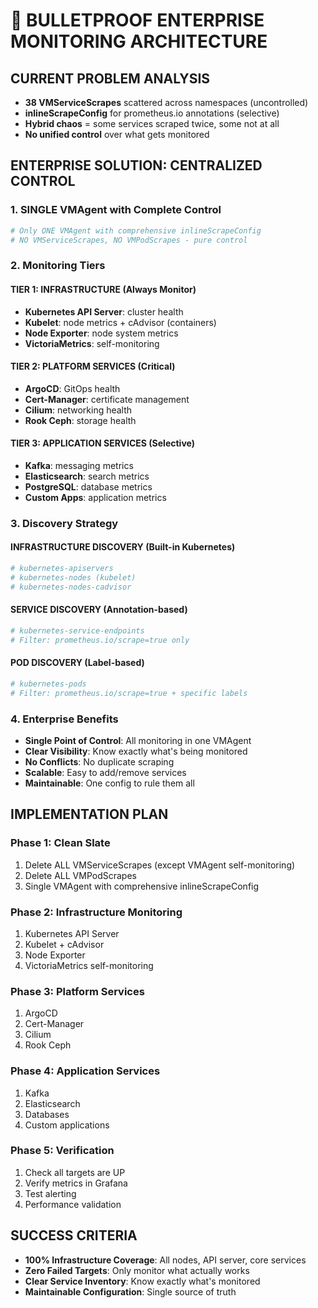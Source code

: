 # 🎯 BULLETPROOF ENTERPRISE MONITORING ARCHITECTURE

## CURRENT PROBLEM ANALYSIS
- **38 VMServiceScrapes** scattered across namespaces (uncontrolled)
- **inlineScrapeConfig** for prometheus.io annotations (selective)
- **Hybrid chaos** = some services scraped twice, some not at all
- **No unified control** over what gets monitored

## ENTERPRISE SOLUTION: CENTRALIZED CONTROL

### 1. SINGLE VMAgent with Complete Control
```yaml
# Only ONE VMAgent with comprehensive inlineScrapeConfig
# NO VMServiceScrapes, NO VMPodScrapes - pure control
```

### 2. Monitoring Tiers

#### TIER 1: INFRASTRUCTURE (Always Monitor)
- **Kubernetes API Server**: cluster health
- **Kubelet**: node metrics + cAdvisor (containers)
- **Node Exporter**: node system metrics
- **VictoriaMetrics**: self-monitoring

#### TIER 2: PLATFORM SERVICES (Critical)
- **ArgoCD**: GitOps health
- **Cert-Manager**: certificate management
- **Cilium**: networking health
- **Rook Ceph**: storage health

#### TIER 3: APPLICATION SERVICES (Selective)
- **Kafka**: messaging metrics
- **Elasticsearch**: search metrics
- **PostgreSQL**: database metrics
- **Custom Apps**: application metrics

### 3. Discovery Strategy

#### INFRASTRUCTURE DISCOVERY (Built-in Kubernetes)
```yaml
# kubernetes-apiservers
# kubernetes-nodes (kubelet)
# kubernetes-nodes-cadvisor
```

#### SERVICE DISCOVERY (Annotation-based)
```yaml
# kubernetes-service-endpoints
# Filter: prometheus.io/scrape=true only
```

#### POD DISCOVERY (Label-based)
```yaml
# kubernetes-pods
# Filter: prometheus.io/scrape=true + specific labels
```

### 4. Enterprise Benefits
- **Single Point of Control**: All monitoring in one VMAgent
- **Clear Visibility**: Know exactly what's being monitored
- **No Conflicts**: No duplicate scraping
- **Scalable**: Easy to add/remove services
- **Maintainable**: One config to rule them all

## IMPLEMENTATION PLAN

### Phase 1: Clean Slate
1. Delete ALL VMServiceScrapes (except VMAgent self-monitoring)
2. Delete ALL VMPodScrapes
3. Single VMAgent with comprehensive inlineScrapeConfig

### Phase 2: Infrastructure Monitoring
1. Kubernetes API Server
2. Kubelet + cAdvisor
3. Node Exporter
4. VictoriaMetrics self-monitoring

### Phase 3: Platform Services
1. ArgoCD
2. Cert-Manager
3. Cilium
4. Rook Ceph

### Phase 4: Application Services
1. Kafka
2. Elasticsearch
3. Databases
4. Custom applications

### Phase 5: Verification
1. Check all targets are UP
2. Verify metrics in Grafana
3. Test alerting
4. Performance validation

## SUCCESS CRITERIA
- **100% Infrastructure Coverage**: All nodes, API server, core services
- **Zero Failed Targets**: Only monitor what actually works
- **Clear Service Inventory**: Know exactly what's monitored
- **Maintainable Configuration**: Single source of truth